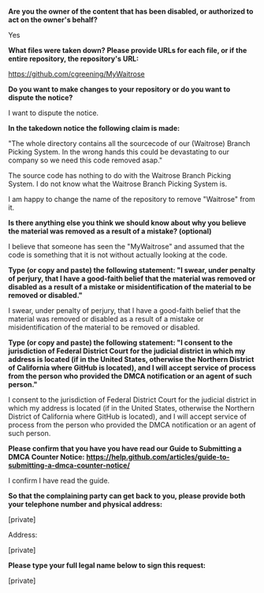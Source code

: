 **Are you the owner of the content that has been disabled, or authorized to act on the owner's behalf?**

Yes

**What files were taken down? Please provide URLs for each file, or if the entire repository, the repository's URL:**

https://github.com/cgreening/MyWaitrose

**Do you want to make changes to your repository or do you want to dispute the notice?**

I want to dispute the notice.

**In the takedown notice the following claim is made:**

"The whole directory contains all the sourcecode of our (Waitrose) Branch Picking System. In the wrong hands this could be devastating to our company so we need this code removed asap."

The source code has nothing to do with the Waitrose Branch Picking System. I do not know what the Waitrose Branch Picking System is.

I am happy to change the name of the repository to remove "Waitrose" from it.

**Is there anything else you think we should know about why you believe the material was removed as a result of a mistake? (optional)**

I believe that someone has seen the "MyWaitrose" and assumed that the code is something that it is not without actually looking at the code.

**Type (or copy and paste) the following statement: "I swear, under penalty of perjury, that I have a good-faith belief that the material was removed or disabled as a result of a mistake or misidentification of the material to be removed or disabled."**

I swear, under penalty of perjury, that I have a good-faith belief that the material was removed or disabled as a result of a mistake or misidentification of the material to be removed or disabled.

**Type (or copy and paste) the following statement: "I consent to the jurisdiction of Federal District Court for the judicial district in which my address is located (if in the United States, otherwise the Northern District of California where GitHub is located), and I will accept service of process from the person who provided the DMCA notification or an agent of such person."**

I consent to the jurisdiction of Federal District Court for the judicial district in which my address is located (if in the United States, otherwise the Northern District of California where GitHub is located), and I will accept service of process from the person who provided the DMCA notification or an agent of such person.

**Please confirm that you have you have read our Guide to Submitting a DMCA Counter Notice: https://help.github.com/articles/guide-to-submitting-a-dmca-counter-notice/**

I confirm I have read the guide.

**So that the complaining party can get back to you, please provide both your telephone number and physical address:**

[private]

Address:

[private]

**Please type your full legal name below to sign this request:**

[private]
